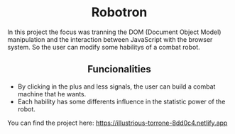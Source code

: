 <h1 align="center"> Robotron </h1>
    In this project the focus was tranning the DOM (Document Object Model) manipulation and the interaction between JavaScript with the browser system. So the user can modify some habilitys of a combat robot.
<h2 align="center"> Funcionalities </h2>

- By clicking in the plus and less signals, the user can build a combat machine that he wants.
- Each hability has some differents influence in the statistic power of the robot.

You can find the project here: https://illustrious-torrone-8dd0c4.netlify.app